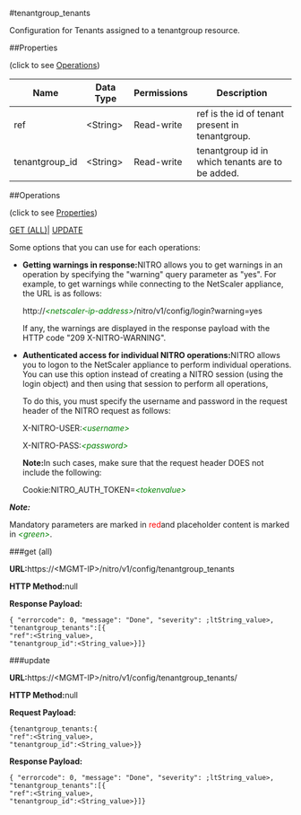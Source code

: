 #tenantgroup_tenants

Configuration for Tenants assigned to a tenantgroup resource.


##Properties 
<span>(click to see [Operations](#opera))</span>


<table><thead><tr><th>Name</th><th>Data Type</th><th>Permissions</th><th>Description</th></tr></thead><tbody><tr><td>ref</td><td>&lt;String></td><td>Read-write</td><td>ref is the id of tenant present in tenantgroup.</td></tr><tr><td>tenantgroup_id</td><td>&lt;String></td><td>Read-write</td><td>tenantgroup id in which tenants are to be added.</td></tr></tbody></table>
##Operations 
<span>(click to see [Properties](#prope))</span>


[GET (ALL)](#get-)| [UPDATE](#u)


Some options that you can use for each operations:
<ul><li><p><b>Getting warnings in response:</b>NITRO allows you to get warnings in an operation by specifying the "warning" query parameter as "yes". For example, to get warnings while connecting to the NetScaler appliance, the URL is as follows:</p><p>http://<span style="color:green;font-style:italic;">&lt;netscaler-ip-address&gt;</span>/nitro/v1/config/login?warning=yes</p><p>If any, the warnings are displayed in the response payload with the HTTP code "209 X-NITRO-WARNING".</p></li><li><p><b>Authenticated access for individual NITRO operations:</b>NITRO allows you to logon to the NetScaler appliance to perform individual operations. You can use this option instead of creating a NITRO session (using the login object) and then using that session to perform all operations,</p><p>To do this, you must specify the username and password in the request header of the NITRO request as follows:</p><p>X-NITRO-USER:<span style="color:green;font-style:italic;">&lt;username&gt;</span></p><p>X-NITRO-PASS:<span style="color:green;font-style:italic;">&lt;password&gt;</span></p><p><b>Note:</b>In such cases, make sure that the request header DOES not include the following:</p><p>Cookie:NITRO_AUTH_TOKEN=<span style="color:green;font-style:italic;">&lt;tokenvalue&gt;</span></p></li></ul>



***Note:*** 
Mandatory parameters are marked in <span style="color:#FF0000;">red</span>and placeholder content is marked in <span style="color:green;font-style:italic">&lt;green&gt;</span>.

###get (all)



<b>URL:</b>https://&lt;MGMT-IP&gt;/nitro/v1/config/tenantgroup_tenants
<b>HTTP Method:</b>null
<b>Response Payload: </b>```{ "errorcode": 0, "message": "Done", "severity": ;ltString_value>, "tenantgroup_tenants":[{"ref":<String_value>,"tenantgroup_id":<String_value>}]}```



###update



<b>URL:</b>https://&lt;MGMT-IP&gt;/nitro/v1/config/tenantgroup_tenants/
<b>HTTP Method:</b>null
<b>Request Payload: </b>```{tenantgroup_tenants:{"ref":<String_value>,"tenantgroup_id":<String_value>}}```
<b>Response Payload: </b>```{ "errorcode": 0, "message": "Done", "severity": ;ltString_value>, "tenantgroup_tenants":[{"ref":<String_value>,"tenantgroup_id":<String_value>}]}```



